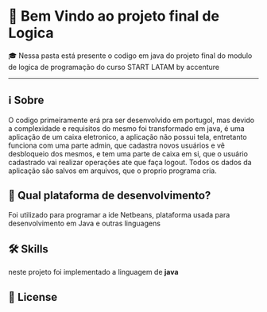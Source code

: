 # :round_pushpin: Bem Vindo ao projeto final de Logica 
        
  :mortar_board: Nessa pasta está presente o codigo em java do projeto final do modulo de logica de programação do curso START LATAM by accenture
***
 
 ## ℹ Sobre
  O codigo primeiramente erá pra ser desenvolvido em portugol, mas devido a complexidade e requisitos do mesmo foi transformado em java, é uma aplicação de um caixa eletronico, a aplicação não possui tela, entretanto funciona com uma parte admin, que cadastra novos usuários e vê desbloqueio dos mesmos, e tem uma parte de caixa em si, que o usuário cadastrado vai realizar operações ate que faça logout. Todos os dados da aplicação são salvos em arquivos, que o proprio programa cria.

## :balloon: Qual plataforma de desenvolvimento?
  Foi utilizado para programar a ide Netbeans, plataforma usada para desenvolvimento em Java e outras linguagens

## 🛠 Skills

neste projeto foi implementado a linguagem de **java**

## 📄 License
